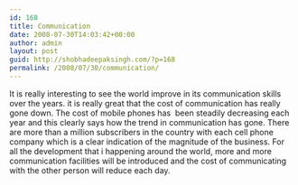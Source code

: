 ```yaml
---
id: 168
title: Communication
date: 2008-07-30T14:03:42+00:00
author: admin
layout: post
guid: http://shobhadeepaksingh.com/?p=168
permalink: /2008/07/30/communication/
---
```

It is really interesting to see the world improve in its communication skills over the years. it is really great that the cost of communication has really gone down. The cost of mobile phones has  been steadily decreasing each year and this clearly says how the trend in communication has gone. There are more than a million subscribers in the country with each cell phone company which is a clear indication of the magnitude of the business. For all the development that i happening around the world, more and more communication facilities will be introduced and the cost of communicating with the other person will reduce each day.